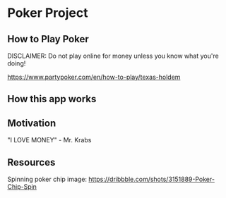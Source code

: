 # Poker Project

## How to Play Poker
DISCLAIMER: Do not play online for money unless you know what you're doing!

https://www.partypoker.com/en/how-to-play/texas-holdem

## How this app works

## Motivation
"I LOVE MONEY" - Mr. Krabs

## Resources
Spinning poker chip image: https://dribbble.com/shots/3151889-Poker-Chip-Spin
